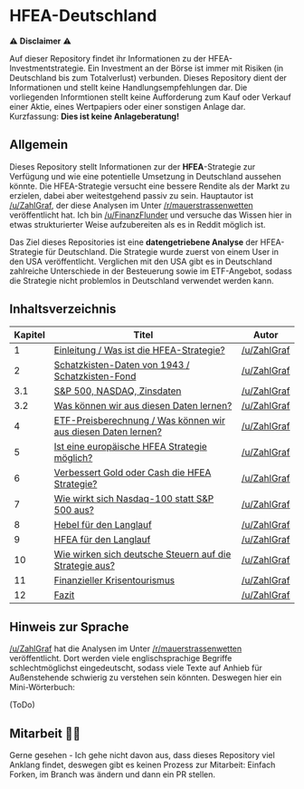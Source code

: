# HFEA-Deutschland

⚠️ **Disclaimer** ⚠️

Auf dieser Repository findet ihr Informationen zu der HFEA-Investmentstrategie. Ein Investment an der Börse ist immer mit Risiken (in Deutschland bis zum Totalverlust) verbunden. Dieses Repository dient der Informationen und stellt keine Handlungsempfehlungen dar. Die vorliegenden Informtionen stellt keine Aufforderung zum Kauf oder Verkauf einer Aktie, eines Wertpapiers oder einer sonstigen Anlage dar. Kurzfassung: **Dies ist keine Anlageberatung!**

## Allgemein
Dieses Repository stellt Informationen zur der **HFEA**-Strategie zur Verfügung und wie eine potentielle Umsetzung in Deutschland aussehen könnte. Die HFEA-Strategie versucht eine bessere Rendite als der Markt zu erzielen, dabei aber weitestgehend passiv zu sein. Hauptautor ist [/u/ZahlGraf](https://www.reddit.com/user/ZahlGraf/), der diese Analysen im Unter [/r/mauerstrassenwetten](https://www.reddit.com/r/mauerstrassenwetten/) veröffentlicht hat. Ich bin [/u/FinanzFlunder](https://www.reddit.com/user/FinanzFlunder/) und versuche das Wissen hier in etwas strukturierter Weise aufzubereiten als es in Reddit möglich ist.

Das Ziel dieses Repositories ist eine **datengetriebene Analyse** der HFEA-Strategie für Deutschland. Die Strategie wurde zuerst von einem User in den USA veröffentlicht. Verglichen mit den USA gibt es in Deutschland zahlreiche Unterschiede in der Besteuerung sowie im ETF-Angebot, sodass die Strategie nicht problemlos in Deutschland verwendet werden kann.

## Inhaltsverzeichnis
| Kapitel | Titel                                                                                           | Autor                                                |
| ------- | ----------------------------------------------------------------------------------------------- | ---------------------------------------------------- |
| 1       | [Einleitung / Was ist die HFEA-Strategie?](text/01_Einleitung.md)                               | [/u/ZahlGraf](https://www.reddit.com/user/ZahlGraf/) |
| 2       | [Schatzkisten-Daten von 1943 / Schatzkisten-Fond](text/02_SchatzkistenDaten.md)                 | [/u/ZahlGraf](https://www.reddit.com/user/ZahlGraf/) |
| 3.1     | [S&P 500, NASDAQ, Zinsdaten](text/03_01_Sonstige_Daten.md)                                      | [/u/ZahlGraf](https://www.reddit.com/user/ZahlGraf/) |
| 3.2     | [Was können wir aus diesen Daten lernen?](text/03_02_Aus_Daten_Lernen.md)                       | [/u/ZahlGraf](https://www.reddit.com/user/ZahlGraf/) |
| 4       | [ETF-Preisberechnung / Was können wir aus diesen Daten lernen?](text/04_ETF_Preisberechnung.md) | [/u/ZahlGraf](https://www.reddit.com/user/ZahlGraf/) |
| 5       | [Ist eine europäische HFEA Strategie möglich?](text/05_Europäische_HFEA.md)                     | [/u/ZahlGraf](https://www.reddit.com/user/ZahlGraf/) |
| 6       | [Verbessert Gold oder Cash die HFEA Strategie?](text/06_Gold_Cash.md)                           | [/u/ZahlGraf](https://www.reddit.com/user/ZahlGraf/) |
| 7       | [Wie wirkt sich Nasdaq-100 statt S&P 500 aus?](text/07_NASDAQ.md)                               | [/u/ZahlGraf](https://www.reddit.com/user/ZahlGraf/) |
| 8       | [Hebel für den Langlauf](text/08_Hebel_Langlauf.md)                                             | [/u/ZahlGraf](https://www.reddit.com/user/ZahlGraf/) |
| 9       | [HFEA für den Langlauf](text/09_HFEA_Langlauf.md)                                               | [/u/ZahlGraf](https://www.reddit.com/user/ZahlGraf/) |
| 10      | [Wie wirken sich deutsche Steuern auf die Strategie aus?](text/10_Deutsche_Steuern.md)          | [/u/ZahlGraf](https://www.reddit.com/user/ZahlGraf/) |
| 11      | [Finanzieller Krisentourismus](text/11_Finanzieller_Krisentourismus.md)                         | [/u/ZahlGraf](https://www.reddit.com/user/ZahlGraf/) |
| 12      | [Fazit](text/12_Fazit.md)                                                                       | [/u/ZahlGraf](https://www.reddit.com/user/ZahlGraf/) |
## Hinweis zur Sprache
[/u/ZahlGraf](https://www.reddit.com/user/ZahlGraf/) hat die Analysen im Unter [/r/mauerstrassenwetten](https://www.reddit.com/r/mauerstrassenwetten/) veröffentlicht. Dort werden viele englischsprachige Begriffe schlechtmöglichst eingedeutscht, sodass viele Texte auf Anhieb für Außenstehende schwierig zu verstehen sein könnten. Deswegen hier ein Mini-Wörterbuch:

(ToDo)

## Mitarbeit 💪🏼
Gerne gesehen - Ich gehe nicht davon aus, dass dieses Repository viel Anklang findet, deswegen gibt es keinen Prozess zur Mitarbeit: Einfach Forken, im Branch was ändern und dann ein PR stellen.
